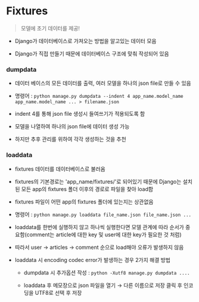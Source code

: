 # Fixtures

> 모델에 초기 데이터를 제공!

- Django가 데이터베이스로 가져오는 방법을 알고있는 데이터 모음

- Django가 직접 만들기 때문에 데이터베이스 구조에 맞춰 작성되어 있음

### dumpdata

- 데이터 베이스의 모든 데이터를 출력, 여러 모델을 하나의 json file로 만들 수 있음

- 명령어 : `python manage.py dumpdata --indent 4 app_name.model_name app_name.model_name ... > filename.json`

- indent 4를 통해 json file 생성시 들여쓰기가 적용되도록 함

- 모델을 나열하여 하나의 json file에 데이터 생성 가능

- 하지만 추후 관리를 위하여 각각 생성하는 것을 추천

### loaddata

- fixtures 데이터를 데이터베이스로 불러옴

- fixtures의 기본경로는 'app_name/fixtures/'로 되어있기 때문에 Django는 설치된 모든 app의 fixtures 폴더 이후의 경로로 파일을 찾아 load함

- fixtures 파일이 어떤 app의 fixtures 폴더에 있는지는 상관없음

- 명령어 : `python manage.py loaddata file_name.json file_name.json ...`

- loaddata를 한번에 실행하지 않고 하나씩 실행한다면 모델 관계에 따라 순서가 중요함(comment는 article에 대한 key 및 user에 대한 key가 필요한 것 처럼)

- 따라서 user → articles → comment 순으로 load해야 오류가 발생하지 않음

- loaddata 시 encoding codec error가 발생하는 경우 2가지 해결 방법
  - dumpdata 시 추가옵션 작성 : `python -Xutf8 manage.py dumpdata ....`

  - loaddata 후 메모장으로 json 파일을 열기 → 다른 이름으로 저장 클릭 후 인코딩을 UTF8로 선택 후 저장